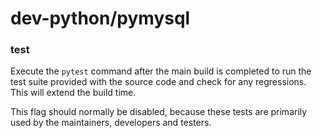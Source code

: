 # dev-python/pymysql

### test
Execute the `pytest` command after the main build is completed to run the test suite provided with the source code and check for any regressions. This will extend the build time.

This flag should normally be disabled, because these tests are primarily used by the maintainers, developers and testers.
